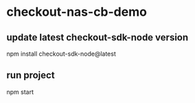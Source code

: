 # checkout-nas-cb-demo

## update latest checkout-sdk-node version
npm install checkout-sdk-node@latest

## run project
npm start
